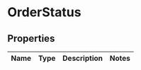 
# OrderStatus

## Properties
| Name | Type | Description | Notes |
| ------------ | ------------- | ------------- | ------------- |



